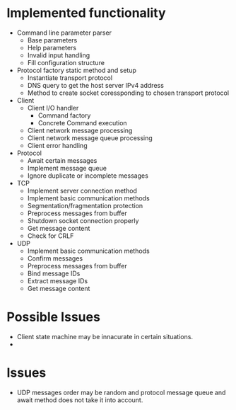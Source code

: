 # Implemented functionality
- Command line parameter parser
  - Base parameters
  - Help parameters
  - Invalid input handling
  - Fill configuration structure
- Protocol factory static method and setup
  - Instantiate transport protocol
  - DNS query to get the host server IPv4 address
  - Method to create socket coressponding to chosen transport protocol
- Client
  - Client I/O handler
    - Command factory
    - Concrete Command execution
  - Client network message processing
  - Client network message queue processing
  - Client error handling
- Protocol
  - Await certain messages
  - Implement message queue
  - Ignore duplicate or incomplete messages
- TCP
  - Implement server connection method 
  - Implement basic communication methods
  - Segmentation/fragmentation protection
  - Preprocess messages from buffer
  - Shutdown socket connection properly
  - Get message content
  - Check for CRLF
- UDP
  - Implement basic communication methods
  - Confirm messages
  - Preprocess messages from buffer
  - Bind message IDs
  - Extract message IDs
  - Get message content
 
# Possible Issues
- Client state machine may be innacurate in certain situations.
- 
# Issues
- UDP messages order may be random and protocol message queue and await method does not take it into account.
